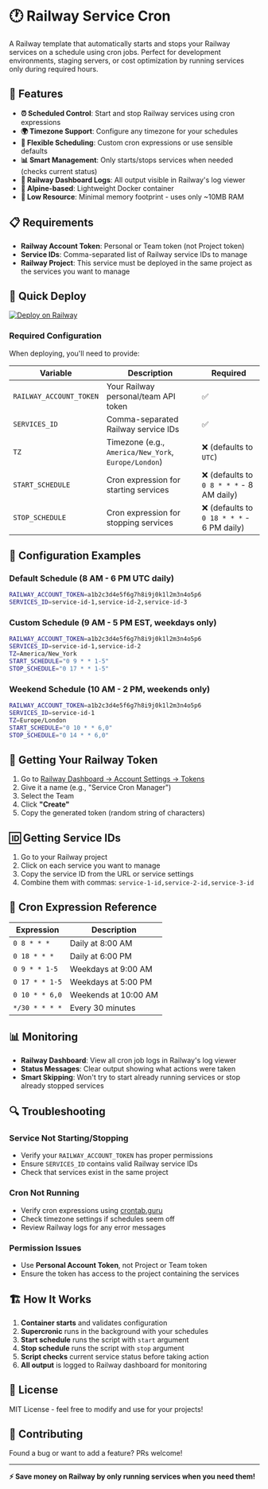 # 🕐 Railway Service Cron

A Railway template that automatically starts and stops your Railway services on a schedule using cron jobs. Perfect for development environments, staging servers, or cost optimization by running services only during required hours.

## 🚀 Features

- **⏰ Scheduled Control**: Start and stop Railway services using cron expressions
- **🌍 Timezone Support**: Configure any timezone for your schedules
- **🔧 Flexible Scheduling**: Custom cron expressions or use sensible defaults
- **📊 Smart Management**: Only starts/stops services when needed (checks current status)
- **📝 Railway Dashboard Logs**: All output visible in Railway's log viewer
- **🐳 Alpine-based**: Lightweight Docker container
- **💾 Low Resource**: Minimal memory footprint - uses only ~10MB RAM

## 📋 Requirements

- **Railway Account Token**: Personal or Team token (not Project token)
- **Service IDs**: Comma-separated list of Railway service IDs to manage
- **Railway Project**: This service must be deployed in the same project as the services you want to manage

## 🎯 Quick Deploy

[![Deploy on Railway](https://railway.app/button.svg)](https://railway.app/template/your-template-id)

### Required Configuration

When deploying, you'll need to provide:

| Variable                | Description                                          | Required                                  |
| ----------------------- | ---------------------------------------------------- | ----------------------------------------- |
| `RAILWAY_ACCOUNT_TOKEN` | Your Railway personal/team API token                 | ✅                                        |
| `SERVICES_ID`           | Comma-separated Railway service IDs                  | ✅                                        |
| `TZ`                    | Timezone (e.g., `America/New_York`, `Europe/London`) | ❌ (defaults to `UTC`)                     |
| `START_SCHEDULE`        | Cron expression for starting services                | ❌ (defaults to `0 8 * * *` - 8 AM daily)  |
| `STOP_SCHEDULE`         | Cron expression for stopping services                | ❌ (defaults to `0 18 * * *` - 6 PM daily) |

## 🔧 Configuration Examples

### Default Schedule (8 AM - 6 PM UTC daily)

```bash
RAILWAY_ACCOUNT_TOKEN=a1b2c3d4e5f6g7h8i9j0k1l2m3n4o5p6
SERVICES_ID=service-id-1,service-id-2,service-id-3
```

### Custom Schedule (9 AM - 5 PM EST, weekdays only)

```bash
RAILWAY_ACCOUNT_TOKEN=a1b2c3d4e5f6g7h8i9j0k1l2m3n4o5p6
SERVICES_ID=service-id-1,service-id-2
TZ=America/New_York
START_SCHEDULE="0 9 * * 1-5"
STOP_SCHEDULE="0 17 * * 1-5"
```

### Weekend Schedule (10 AM - 2 PM, weekends only)

```bash
RAILWAY_ACCOUNT_TOKEN=a1b2c3d4e5f6g7h8i9j0k1l2m3n4o5p6
SERVICES_ID=service-id-1
TZ=Europe/London
START_SCHEDULE="0 10 * * 6,0"
STOP_SCHEDULE="0 14 * * 6,0"
```

## 🔑 Getting Your Railway Token

1. Go to [Railway Dashboard → Account Settings → Tokens](https://railway.app/account/tokens)
2. Give it a name (e.g., "Service Cron Manager")
3. Select the Team
4. Click **"Create"**
5. Copy the generated token (random string of characters)

## 🆔 Getting Service IDs

1. Go to your Railway project
2. Click on each service you want to manage
3. Copy the service ID from the URL or service settings
4. Combine them with commas: `service-1-id,service-2-id,service-3-id`

## 📅 Cron Expression Reference

| Expression     | Description          |
| -------------- | -------------------- |
| `0 8 * * *`    | Daily at 8:00 AM     |
| `0 18 * * *`   | Daily at 6:00 PM     |
| `0 9 * * 1-5`  | Weekdays at 9:00 AM  |
| `0 17 * * 1-5` | Weekdays at 5:00 PM  |
| `0 10 * * 6,0` | Weekends at 10:00 AM |
| `*/30 * * * *` | Every 30 minutes     |

## 📊 Monitoring

- **Railway Dashboard**: View all cron job logs in Railway's log viewer
- **Status Messages**: Clear output showing what actions were taken
- **Smart Skipping**: Won't try to start already running services or stop already stopped services

## 🔍 Troubleshooting

### Service Not Starting/Stopping
- Verify your `RAILWAY_ACCOUNT_TOKEN` has proper permissions
- Ensure `SERVICES_ID` contains valid Railway service IDs
- Check that services exist in the same project

### Cron Not Running
- Verify cron expressions using [crontab.guru](https://crontab.guru)
- Check timezone settings if schedules seem off
- Review Railway logs for any error messages

### Permission Issues
- Use **Personal Account Token**, not Project or Team token
- Ensure the token has access to the project containing the services

## 🏗️ How It Works

1. **Container starts** and validates configuration
2. **Supercronic** runs in the background with your schedules
3. **Start schedule** runs the script with `start` argument
4. **Stop schedule** runs the script with `stop` argument
5. **Script checks** current service status before taking action
6. **All output** is logged to Railway dashboard for monitoring

## 📄 License

MIT License - feel free to modify and use for your projects!

## 🤝 Contributing

Found a bug or want to add a feature? PRs welcome!

---

**⚡ Save money on Railway by only running services when you need them!**